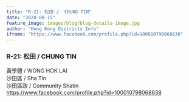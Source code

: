 ```yaml
---
title: "R-21: 松田 /  CHUNG TIN"
date: "2020-08-15"
feature_image: images/blog/blog-details-image.jpg
author: "Hong Kong Districts Info"
iframe: "https://www.facebook.com/profile.php?id=100010798068638"
---
```


### R-21: 松田 /  CHUNG TIN  
黃學禮 /  WONG HOK LAI  
沙田區 / Sha Tin  
沙田區政 /  Community Shatin  
https://www.facebook.com/profile.php?id=100010798068638

